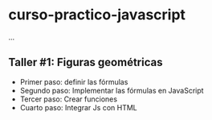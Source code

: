 # curso-practico-javascript

...

## Taller #1: Figuras geométricas

- Primer paso: definir las fórmulas
- Segundo paso: Implementar las fórmulas en JavaScript
- Tercer paso: Crear funciones
- Cuarto paso: Integrar Js con HTML